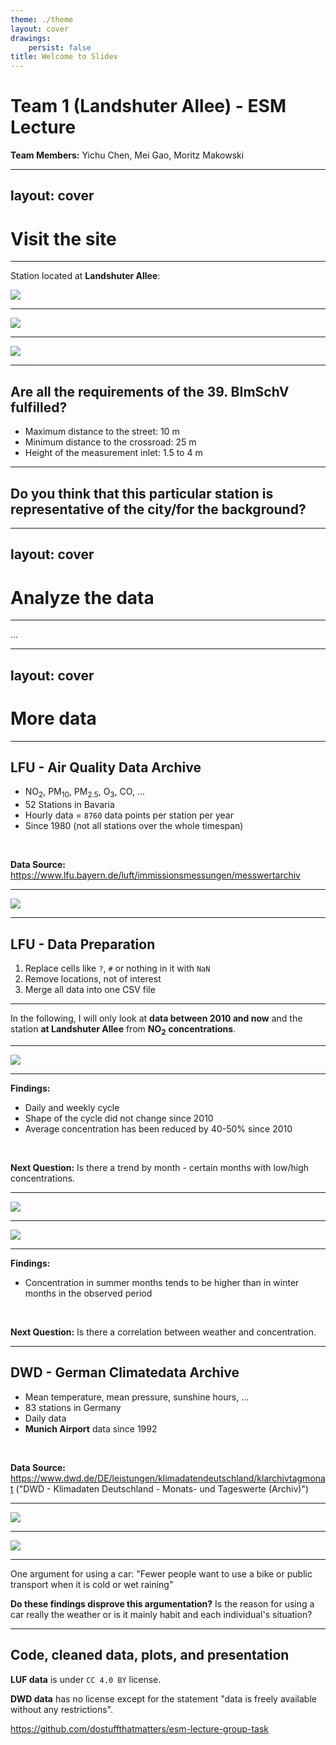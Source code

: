 ```yaml
---
theme: ./theme
layout: cover
drawings:
    persist: false
title: Welcome to Slidev
---
```


# Team 1 (Landshuter Allee) - ESM Lecture

**Team Members:** Yichu Chen, Mei Gao, Moritz Makowski

---
layout: cover
---

# <uim-scenery class="mr-1"/> Visit the site

---

Station located at **Landshuter Allee**:

<div class="w-full flex justify-center">
    <img src="/images/station-map.png" class="w-lg rounded"/>
</div>

---

<div class="w-full h-full flex justify-center items-center">
    <img src="/images/station-image-1.jpg" class="w-lg rounded"/>
</div>

---

<div class="w-full h-full flex justify-center items-center">
    <img src="/images/station-image-3.jpg" class="w-lg rounded"/>
</div>

<!--

The road is 8 lanes wide at that location.

CO2 Boxes next to the station.
TODO: What are they?

-->

---

## Are all the requirements of the 39. BImSchV fulfilled?

-   Maximum distance to the street: 10 m
-   Minimum distance to the crossroad: 25 m
-   Height of the measurement inlet: 1.5 to 4 m


---

## Do you think that this particular station is representative of the city/for the background?

---
layout: cover
---

# <uim-microscope class="mr-1"/> Analyze the data

---

...

---
layout: cover
---

# <uim-graph-bar class="mr-1"/> More data

---

## LFU - Air Quality Data Archive

-   $\text{NO}_2$, $\text{PM}_{10}$, $\text{PM}_{2.5}$, $\text{O}_{3}$, $\text{CO}$, ...
-   52 Stations in Bavaria
-   Hourly data = `8760` data points per station per year
-   Since 1980 (not all stations over the whole timespan)

<br/>

**Data Source:** https://www.lfu.bayern.de/luft/immissionsmessungen/messwertarchiv

---

<div class="w-full h-full flex justify-center items-center">
    <img src="/images/lfu-website.png" class="w-xl rounded"/>
</div>

<!--
"Daten" -> "Luft" -> "Messwertarchiv"

I will talk about the data license at the end.

-->

---

## LFU - Data Preparation

1. Replace cells like `?`, `#` or nothing in it with `NaN`
2. Remove locations, not of interest
3. Merge all data into one CSV file

<!--

Optional:
Last signal from Prinzregentenstraße: 20120208
Last signal from Moosach: 20130709

-->

---

In the following, I will only look at **data between 2010 and now** and the station **at Landshuter Allee** from $\textbf{NO}_\textbf{2}$ **concentrations**.

---

<div class="w-full h-full flex justify-center items-center">
    <img src="/graphs/alltime_weekly_cycle.png" class="w-full rounded"/>
</div>

---

**Findings:**

-   Daily and weekly cycle
-   Shape of the cycle did not change since 2010
-   Average concentration has been reduced by 40-50% since 2010

<br/>

**Next Question:** Is there a trend by month - certain months with low/high concentrations.

<!--

Since the concentration goes down over the years we should only look at years separately.

We picked 2016, 2017, 2018, and 2019 (the 4 years before the current pandemic).

-->

---

<div class="w-full h-full flex justify-center items-center">
    <img src="/videos/weekly_cycle_colored_by_month.gif" class="w-xl rounded"/>
</div>

<!--
The concentration seems to go down in the winter months and tends to rise during summer.
-->

---

<div class="w-full h-full flex justify-center items-center">
    <img src="/graphs/mean_monthwise_weekly_cycle_colored_by_month.png" class="w-xl rounded"/>
</div>

<!--

In a still image, this can be seen more clearly. But I made the GIF and wanted to show it too ;)

I down know why the concentration goes down during winter. I did assume with many people on vacation in summer the concentrations should be lower.

Something not uncommon in data science: You assume something and find out that the opposite is true.

-->

---

**Findings:**

-   Concentration in summer months tends to be higher than in winter months in the observed period

<br/>

**Next Question:** Is there a correlation between weather and concentration.

<!--

LAST QUESTION we want to visit here.

Assumption: People use cars more often when it is cold or when it is raining, i.e. higher concentrations.

-->

---

## DWD - German Climatedata Archive

-   Mean temperature, mean pressure, sunshine hours, ...
-   83 stations in Germany
-   Daily data
-   **Munich Airport** data since 1992

<br/>

**Data Source:** https://www.dwd.de/DE/leistungen/klimadatendeutschland/klarchivtagmonat ("DWD - Klimadaten Deutschland - Monats- und Tageswerte (Archiv)")

<!--

The DWD website's organization is rather messy so I won't show a picture of how you get there. Here is the Link and the name of that archive.

-->

---

<div class="w-full h-full flex justify-center items-center">
    <img src="/graphs/concentration_over_weather_conditions.png" class="w-2xl rounded"/>
</div>

<!--

The good thing: We see a correlation between wind speed and concentration. Higher wind speed -> lower concentration. Molecules get transported away faster.

The interesting thing here is that there is no correlation between temperature/precipitation and concentration.

There is also no more information when looking at individual years.

-->

---

<div class="w-full h-full flex justify-center items-center">
    <img src="/graphs/rolling_concentration_over_weather_conditions.png" class="w-2xl rounded"/>
</div>

<!--

I chose to use a rolling mean instead of the best fit line since the best fit line can be dominated by a bulk of points at e.g. 0mm precipitation, 0m/s wind speed, or 0h sunshine.

The only slight trend there is a rising concentration with temperature. Only very minor trends, not very conclusive.

-->

---

One argument for using a car: "Fewer people want to use a bike or public transport when it is cold or wet raining"

**Do these findings disprove this argumentation?** Is the reason for using a car really the weather or is it mainly habit and each individual's situation?

---

## Code, cleaned data, plots, and presentation

**LUF data** is under `CC 4.0 BY` license.

**DWD data** has no license except for the statement "data is freely available without any restrictions".

https://github.com/dostuffthatmatters/esm-lecture-group-task

<!--

Therefore we can freely share cleaned-up data and all the plots.

If you want to use the same data, here is the link to our open source code which does this preparation and analysis.

Will be open source after 3 pm ;)

-->
